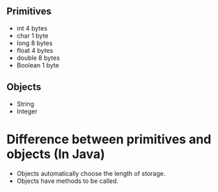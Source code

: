 ## Primitives

* int 4 bytes
* char 1 byte
* long 8 bytes
* float 4 bytes
* double 8 bytes
* Boolean 1 byte

## Objects

* String
* Integer

# Difference between primitives and objects (In Java)

* Objects automatically choose the length of storage.
* Objects have methods to be called.
